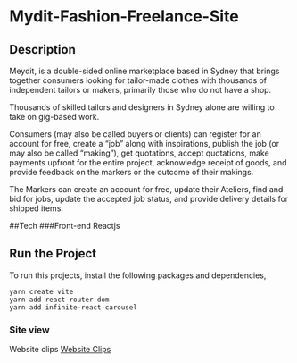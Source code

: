 # Mydit-Fashion-Freelance-Site

## Description
Meydit, is a double-sided online marketplace based in Sydney that brings together consumers looking for tailor-made clothes with thousands of independent tailors or makers, primarily those who do not have a shop.

Thousands of skilled tailors and designers in Sydney alone are willing to take on gig-based work.

Consumers (may also be called buyers or clients) can register for an account for free, create a “job” along with inspirations, publish the job (or may also be called “making”), get quotations, accept quotations, make payments upfront for the entire project, acknowledge receipt of goods, and provide feedback on the markers or the outcome of their makings.

The Markers can create an account for free, update their Ateliers, find and bid for jobs, update the accepted job status, and provide delivery details for shipped items.

##Tech
###Front-end
Reactjs

## Run the Project
To run this projects, install the following packages and dependencies,
```
yarn create vite
yarn add react-router-dom
yarn add infinite-react-carousel
```

### Site view
Website clips [Website Clips](https://github.com/jahidulsec/Mydit-Fashion-Freelance-Site/blob/main/Front-end/public/Website%20clip.webm)
